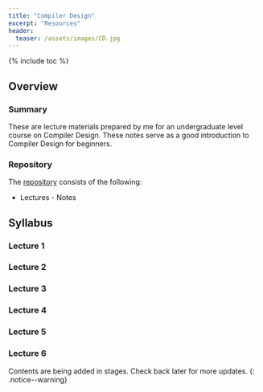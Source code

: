 ```yaml
---
title: "Compiler Design"
excerpt: "Resources"
header:
  teaser: /assets/images/CD.jpg
---
```


{% include toc %}

## Overview

### Summary
These are lecture materials prepared by me for an undergraduate level course on Compiler Design. These notes serve as a good introduction to Compiler Design for beginners.

### Repository
The [repository](https://github.com/Valliammai-Subramanian/Compiler-Design) consists of the following: 
* Lectures - Notes

## Syllabus
### Lecture 1
### Lecture 2
### Lecture 3
### Lecture 4
### Lecture 5
### Lecture 6

Contents are being added in stages. Check back later for more updates.
{: .notice--warning}

